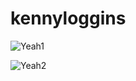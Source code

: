 # kennyloggins

![Yeah1](https://th.bing.com/th/id/OIP.ipqGpl9VuznnE2ykRsYsTAHaHU?pid=ImgDet&rs=1)

![Yeah2](https://media3.giphy.com/media/3o6EhQcCZmb1dMg3ug/200.gif)
